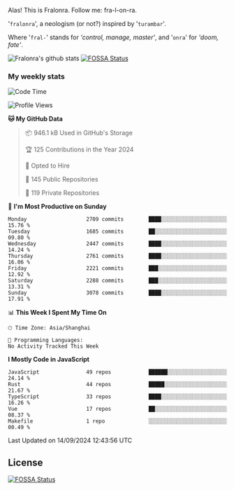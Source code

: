 Alas! This is Fralonra. Follow me: fra-l-on-ra.

'`fralonra`', a neologism (or not?) inspired by '`turambar`'.

Where '`fral-`' stands for *'control, manage, master'*, and '`onra`' for *'doom, fate'*.

![Fralonra's github stats](https://github-readme-stats.vercel.app/api?username=fralonra)
[![FOSSA Status](https://app.fossa.com/api/projects/git%2Bgithub.com%2Ffralonra%2Ffralonra.svg?type=shield)](https://app.fossa.com/projects/git%2Bgithub.com%2Ffralonra%2Ffralonra?ref=badge_shield)

### My weekly stats

<!--START_SECTION:waka-->
![Code Time](http://img.shields.io/badge/Code%20Time-4%2C608%20hrs%2040%20mins-blue)

![Profile Views](http://img.shields.io/badge/Profile%20Views-1-blue)

**🐱 My GitHub Data** 

> 📦 946.1 kB Used in GitHub's Storage 
 > 
> 🏆 125 Contributions in the Year 2024
 > 
> 💼 Opted to Hire
 > 
> 📜 145 Public Repositories 
 > 
> 🔑 119 Private Repositories 
 > 
📅 **I'm Most Productive on Sunday** 

```text
Monday                   2709 commits        ████░░░░░░░░░░░░░░░░░░░░░   15.76 % 
Tuesday                  1685 commits        ██░░░░░░░░░░░░░░░░░░░░░░░   09.80 % 
Wednesday                2447 commits        ████░░░░░░░░░░░░░░░░░░░░░   14.24 % 
Thursday                 2761 commits        ████░░░░░░░░░░░░░░░░░░░░░   16.06 % 
Friday                   2221 commits        ███░░░░░░░░░░░░░░░░░░░░░░   12.92 % 
Saturday                 2288 commits        ███░░░░░░░░░░░░░░░░░░░░░░   13.31 % 
Sunday                   3078 commits        ████░░░░░░░░░░░░░░░░░░░░░   17.91 % 
```


📊 **This Week I Spent My Time On** 

```text
🕑︎ Time Zone: Asia/Shanghai

💬 Programming Languages: 
No Activity Tracked This Week
```

**I Mostly Code in JavaScript** 

```text
JavaScript               49 repos            ██████░░░░░░░░░░░░░░░░░░░   24.14 % 
Rust                     44 repos            █████░░░░░░░░░░░░░░░░░░░░   21.67 % 
TypeScript               33 repos            ████░░░░░░░░░░░░░░░░░░░░░   16.26 % 
Vue                      17 repos            ██░░░░░░░░░░░░░░░░░░░░░░░   08.37 % 
Makefile                 1 repo              ░░░░░░░░░░░░░░░░░░░░░░░░░   00.49 % 
```




 Last Updated on 14/09/2024 12:43:56 UTC
<!--END_SECTION:waka-->

## License
[![FOSSA Status](https://app.fossa.com/api/projects/git%2Bgithub.com%2Ffralonra%2Ffralonra.svg?type=large)](https://app.fossa.com/projects/git%2Bgithub.com%2Ffralonra%2Ffralonra?ref=badge_large)